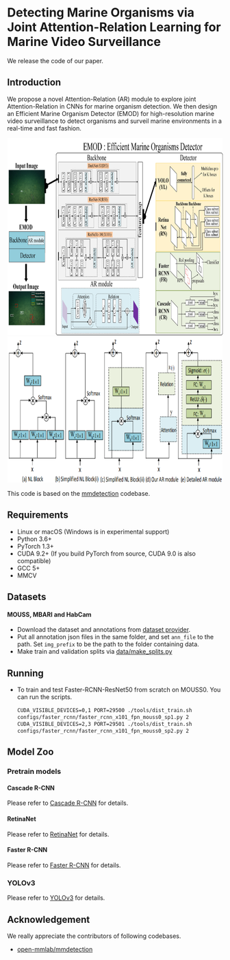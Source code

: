 # Detecting Marine Organisms via Joint Attention-Relation Learning for Marine Video Surveillance
We release the code of our paper.

## Introduction

We propose a novel Attention-Relation (AR) module to explore joint Attention-Relation in CNNs for marine organism detection. We then design an Efficient Marine Organism Detector (EMOD) for high-resolution marine video surveillance to detect organisms and surveil marine environments in a real-time and fast fashion.

<div align="center">
  <img src="./EMOD framework.jpg" height="460px"/> 
</div>

<div align="center">
  <img src="./AR-method.png" height="340px"/>
</div>

This code is based on the [mmdetection](https://github.com/open-mmlab/mmdetection) codebase. 

## Requirements

- Linux or macOS (Windows is in experimental support)
- Python 3.6+
- PyTorch 1.3+
- CUDA 9.2+ (If you build PyTorch from source, CUDA 9.0 is also compatible)
- GCC 5+
- MMCV

## Datasets

#### MOUSS, MBARI and HabCam
- Download the dataset and annotations from [dataset provider](https://www.viametoolkit.org/). 
- Put all annotation json files in the same folder, and set `ann_file` to the path. Set `img_prefix` to be the path to the folder containing data.
- Make train and validation splits via [data/make_splits.py](data/make_splits.py)

## Running

- To train and test Faster-RCNN-ResNet50 from scratch on MOUSS0. You can run the scripts.

  ```
  CUDA_VISIBLE_DEVICES=0,1 PORT=29500 ./tools/dist_train.sh configs/faster_rcnn/faster_rcnn_x101_fpn_mouss0_sp1.py 2
  CUDA_VISIBLE_DEVICES=2,3 PORT=29501 ./tools/dist_train.sh configs/faster_rcnn/faster_rcnn_x101_fpn_mouss0_sp2.py 2
  ```
  
## Model Zoo

### Pretrain models

#### Cascade R-CNN 

Please refer to [Cascade R-CNN](https://github.com/open-mmlab/mmdetection/blob/master/configs/cascade_rcnn) for details.

#### RetinaNet

Please refer to [RetinaNet](https://github.com/open-mmlab/mmdetection/blob/master/configs/retinanet) for details.

#### Faster R-CNN

Please refer to [Faster R-CNN](https://github.com/open-mmlab/mmdetection/blob/master/configs/faster_rcnn) for details.

### YOLOv3

Please refer to [YOLOv3](https://github.com/open-mmlab/mmdetection/blob/master/configs/yolo) for details.

## Acknowledgement
We really appreciate the contributors of following codebases.

- [open-mmlab/mmdetection](https://github.com/open-mmlab/mmdetection)

